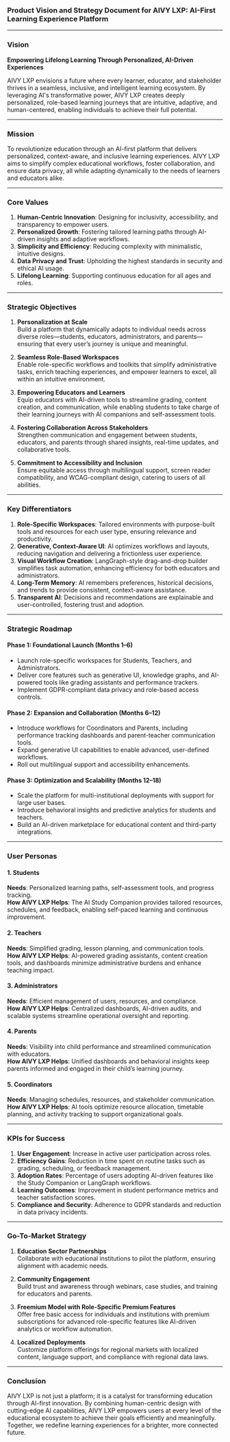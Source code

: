 ### **Product Vision and Strategy Document for AIVY LXP: AI-First Learning Experience Platform**

---

### **Vision**
**Empowering Lifelong Learning Through Personalized, AI-Driven Experiences**

AIVY LXP envisions a future where every learner, educator, and stakeholder thrives in a seamless, inclusive, and intelligent learning ecosystem. By leveraging AI's transformative power, AIVY LXP creates deeply personalized, role-based learning journeys that are intuitive, adaptive, and human-centered, enabling individuals to achieve their full potential.

---

### **Mission**
To revolutionize education through an AI-first platform that delivers personalized, context-aware, and inclusive learning experiences. AIVY LXP aims to simplify complex educational workflows, foster collaboration, and ensure data privacy, all while adapting dynamically to the needs of learners and educators alike.

---

### **Core Values**
1. **Human-Centric Innovation**: Designing for inclusivity, accessibility, and transparency to empower users.
2. **Personalized Growth**: Fostering tailored learning paths through AI-driven insights and adaptive workflows.
3. **Simplicity and Efficiency**: Reducing complexity with minimalistic, intuitive designs.
4. **Data Privacy and Trust**: Upholding the highest standards in security and ethical AI usage.
5. **Lifelong Learning**: Supporting continuous education for all ages and roles.

---

### **Strategic Objectives**
1. **Personalization at Scale**  
   Build a platform that dynamically adapts to individual needs across diverse roles—students, educators, administrators, and parents—ensuring that every user’s journey is unique and meaningful.

2. **Seamless Role-Based Workspaces**  
   Enable role-specific workflows and toolkits that simplify administrative tasks, enrich teaching experiences, and empower learners to excel, all within an intuitive environment.

3. **Empowering Educators and Learners**  
   Equip educators with AI-driven tools to streamline grading, content creation, and communication, while enabling students to take charge of their learning journeys with AI companions and self-assessment tools.

4. **Fostering Collaboration Across Stakeholders**  
   Strengthen communication and engagement between students, educators, and parents through shared insights, real-time updates, and collaborative tools.

5. **Commitment to Accessibility and Inclusion**  
   Ensure equitable access through multilingual support, screen reader compatibility, and WCAG-compliant design, catering to users of all abilities.

---

### **Key Differentiators**
1. **Role-Specific Workspaces**: Tailored environments with purpose-built tools and resources for each user type, ensuring relevance and productivity.  
2. **Generative, Context-Aware UI**: AI optimizes workflows and layouts, reducing navigation and delivering a frictionless user experience.  
3. **Visual Workflow Creation**: LangGraph-style drag-and-drop builder simplifies task automation, enhancing efficiency for both educators and administrators.  
4. **Long-Term Memory**: AI remembers preferences, historical decisions, and trends to provide consistent, context-aware assistance.  
5. **Transparent AI**: Decisions and recommendations are explainable and user-controlled, fostering trust and adoption.

---

### **Strategic Roadmap**
#### **Phase 1: Foundational Launch (Months 1–6)**  
- Launch role-specific workspaces for Students, Teachers, and Administrators.  
- Deliver core features such as generative UI, knowledge graphs, and AI-powered tools like grading assistants and performance trackers.  
- Implement GDPR-compliant data privacy and role-based access controls.  

#### **Phase 2: Expansion and Collaboration (Months 6–12)**  
- Introduce workflows for Coordinators and Parents, including performance tracking dashboards and parent-teacher communication tools.  
- Expand generative UI capabilities to enable advanced, user-defined workflows.  
- Roll out multilingual support and accessibility enhancements.  

#### **Phase 3: Optimization and Scalability (Months 12–18)**  
- Scale the platform for multi-institutional deployments with support for large user bases.  
- Introduce behavioral insights and predictive analytics for students and teachers.  
- Build an AI-driven marketplace for educational content and third-party integrations.  

---

### **User Personas**
#### **1. Students**
**Needs**: Personalized learning paths, self-assessment tools, and progress tracking.  
**How AIVY LXP Helps**: The AI Study Companion provides tailored resources, schedules, and feedback, enabling self-paced learning and continuous improvement.  

#### **2. Teachers**
**Needs**: Simplified grading, lesson planning, and communication tools.  
**How AIVY LXP Helps**: AI-powered grading assistants, content creation tools, and dashboards minimize administrative burdens and enhance teaching impact.  

#### **3. Administrators**
**Needs**: Efficient management of users, resources, and compliance.  
**How AIVY LXP Helps**: Centralized dashboards, AI-driven audits, and scalable systems streamline operational oversight and reporting.  

#### **4. Parents**
**Needs**: Visibility into child performance and streamlined communication with educators.  
**How AIVY LXP Helps**: Unified dashboards and behavioral insights keep parents informed and engaged in their child’s learning journey.  

#### **5. Coordinators**  
**Needs**: Managing schedules, resources, and stakeholder communication.  
**How AIVY LXP Helps**: AI tools optimize resource allocation, timetable planning, and activity tracking to support organizational goals.  

---

### **KPIs for Success**
1. **User Engagement**: Increase in active user participation across roles.  
2. **Efficiency Gains**: Reduction in time spent on routine tasks such as grading, scheduling, or feedback management.  
3. **Adoption Rates**: Percentage of users adopting AI-driven features like the Study Companion or LangGraph workflows.  
4. **Learning Outcomes**: Improvement in student performance metrics and teacher satisfaction scores.  
5. **Compliance and Security**: Adherence to GDPR standards and reduction in data privacy incidents.  

---

### **Go-To-Market Strategy**
1. **Education Sector Partnerships**  
   Collaborate with educational institutions to pilot the platform, ensuring alignment with academic needs.  

2. **Community Engagement**  
   Build trust and awareness through webinars, case studies, and training for educators and parents.  

3. **Freemium Model with Role-Specific Premium Features**  
   Offer free basic access for individuals and institutions with premium subscriptions for advanced role-specific features like AI-driven analytics or workflow automation.  

4. **Localized Deployments**  
   Customize platform offerings for regional markets with localized content, language support, and compliance with regional data laws.  

---

### **Conclusion**
AIVY LXP is not just a platform; it is a catalyst for transforming education through AI-first innovation. By combining human-centric design with cutting-edge AI capabilities, AIVY LXP empowers users at every level of the educational ecosystem to achieve their goals efficiently and meaningfully. Together, we redefine learning experiences for a brighter, more connected future. 
